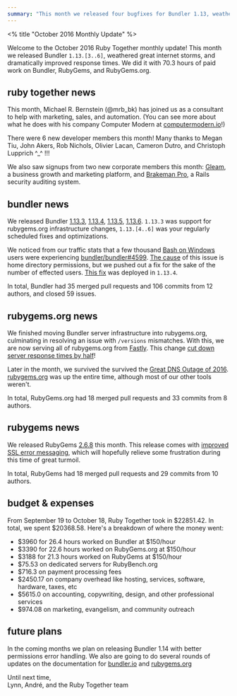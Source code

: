 ```yaml
---
summary: "This month we released four bugfixes for Bundler 1.13, weathered great internet storms, and dramatically improved server response times. We did it with 70.3 hors of paid work on Bundler, RubyGems, and RubyGems.org."
---
```


<% title "October 2016 Monthly Update" %>

Welcome to the October 2016 Ruby Together monthly update! This month we released Bundler `1.13.[3..6]`, weathered great internet storms, and dramatically improved response times. We did it with 70.3 hours of paid work on Bundler, RubyGems, and RubyGems.org.

## ruby together news

This month, Michael R. Bernstein (@mrb_bk) has joined us as a consultant to help with marketing, sales, and automation. (You can see more about what he does with his company Computer Modern at [computermodern.io](http://computermodern.io)!)

There were 6 new developer members this month! Many thanks to Megan Tiu, John Akers, Rob Nichols, Olivier Lacan, Cameron Dutro, and Christoph Lupprich ^_^ !!!

We also saw signups from two new corporate members this month: [Gleam](https://gleam.io/), a business growth and marketing platform, and [Brakeman Pro](https://brakemanpro.com/), a Rails security auditing system.

## bundler news

We released Bundler [1.13.3](https://github.com/bundler/bundler/blob/master/CHANGELOG.md#1133-2016-10-10), [1.13.4](https://github.com/bundler/bundler/blob/master/CHANGELOG.md#1134-2016-10-11), [1.13.5](https://github.com/bundler/bundler/blob/master/CHANGELOG.md#1135-2016-10-15), [1.13.6](https://github.com/bundler/bundler/blob/master/CHANGELOG.md#1136-2016-10-22). `1.13.3` was support for rubygems.org infrastructure changes, `1.13.[4..6]` was your regularly scheduled fixes and optimizations.

We noticed from our traffic stats that a few thousand [Bash on Windows](https://msdn.microsoft.com/en-us/commandline/wsl/about) users were experiencing [bundler/bundler#4599](https://github.com/bundler/bundler/issues/4599). [The cause](https://github.com/Microsoft/BashOnWindows/issues/352) of this issue is home directory permissions, but we pushed out a fix for the sake of the number of effected users. [This fix](https://github.com/bundler/bundler/pull/5043) was deployed in `1.13.4`.

In total, Bundler had 35 merged pull requests and 106 commits from 12 authors, and closed 59 issues.

## rubygems.org news

We finished moving Bundler server infrastructure into rubygems.org, culminating in resolving an issue with `/versions` mismatches. With this, we are now serving all of rubygems.org from [Fastly](https://www.fastly.com/). This change [cut down server response times by half](https://twitter.com/dwradcliffe/status/786280193107202048)!

Later in the month, we survived the survived the [Great DNS Outage of 2016](http://motherboard.vice.com/read/blame-the-internet-of-things-for-destroying-the-internet-today). [rubygems.org](https://rubygems.org/) was up the entire time, although most of our other tools weren't.

In total, RubyGems.org had 18 merged pull requests and 33 commits from 8 authors.

## rubygems news

We released RubyGems [2.6.8](https://github.com/rubygems/rubygems/commit/9fb8880976f5ab998912898b091d88aa10eb1d4a) this month. This release comes with [improved SSL error messaging](https://github.com/rubygems/rubygems/pull/1751), which will hopefully relieve some frustration during this time of great turmoil.

In total, RubyGems had 18 merged pull requests and 29 commits from 10 authors.

## budget & expenses

From September 19 to October 18, Ruby Together took in $22851.42. In total, we spent $20368.58. Here's a breakdown of where the money went:

* $3960 for 26.4 hours worked on Bundler at $150/hour
* $3390 for 22.6 hours worked on RubyGems.org at $150/hour
* $3188 for 21.3 hours worked on RubyGems at $150/hour
* $75.53 on dedicated servers for RubyBench.org
* $716.3 on payment processing fees
* $2450.17 on company overhead like hosting, services, software, hardware, taxes, etc
* $5615.0 on accounting, copywriting, design, and other professional services
* $974.08 on marketing, evangelism, and community outreach

## future plans

In the coming months we plan on releasing Bundler 1.14 with better permissions error handling. We also are going to do several rounds of updates on the documentation for [bundler.io](https://bundler.io) and [rubygems.org](https://rubygems.org)

Until next time,<br>
Lynn, André, and the Ruby Together team
